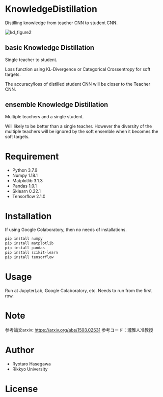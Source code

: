 # KnowledgeDistillation
 
Distilling knowledge from teacher CNN to student CNN.

![kd_figure2](https://user-images.githubusercontent.com/65751048/129522599-0a34fcbc-1a21-4a62-ba16-98f60f346da8.png)
 
## basic Knowledge Distillation
Single teacher to student.

Loss function using KL-Divergence or Categorical Crossentropy for soft targets.

The accuracy/loss of distilled student CNN will be closer to the Teacher CNN.

## ensemble Knowledge Distillation
Multiple teachers and a single student.

Will likely to be better than a single teacher. However the diversity of the multiple teachers will be ignored by the soft ensemble when it becomes the soft targets.

 
# Requirement
 
* Python 3.7.6
* Numpy 1.18.1
* Matplotlib 3.1.3
* Pandas 1.0.1
* Sklearn 0.22.1
* Tensorflow 2.1.0
 
# Installation
 
If using Google Colaboratory, then no needs of installations.
 
```bash
pip install numpy
pip install matplotlib
pip install pandas
pip install scikit-learn
pip install tensorflow
```
 
# Usage
 
Run at JupyterLab, Google Colaboratory, etc.
Needs to run from the first row.
 
# Note

参考論文arxiv: https://arxiv.org/abs/1503.02531
参考コード：瀧雅人准教授
 
# Author
 
* Ryotaro Hasegawa
* Rikkyo University
 
# License
